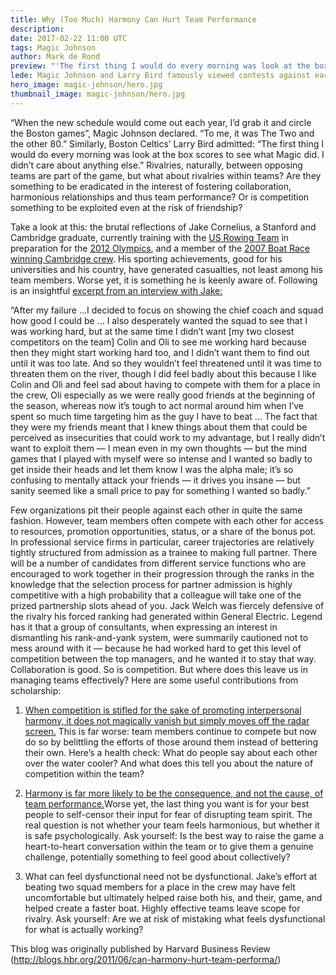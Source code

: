 ```yaml
---
title: Why (Too Much) Harmony Can Hurt Team Performance
description: 
date: 2017-02-22 11:00 UTC
tags: Magic Johnson
author: Mark de Rond
preview: "'The first thing I would do every morning was look at the box scores to see what Magic did'"
lede: Magic Johnson and Larry Bird famously viewed contests against each other as far more significant than games against other teams or individual players, their relative levels of accomplishment being a daily preoccupation.
hero_image: magic-johnson/hero.jpg
thumbnail_image: magic-johnson/hero.jpg
---
```


“When the new schedule would come out each year, I’d grab it and circle the Boston games”, Magic Johnson declared. “To me, it was The Two and the other 80.” Similarly, Boston Celtics’ Larry Bird admitted: “The first thing I would do every morning was look at the box scores to see what Magic did. I didn’t care about anything else.” Rivalries, naturally, between opposing teams are part of the game, but what about rivalries within teams? Are they something to be eradicated in the interest of fostering collaboration, harmonious relationships and thus team performance? Or is competition something to be exploited even at the risk of friendship?

Take a look at this: the brutal reflections of Jake Cornelius, a Stanford and Cambridge graduate, currently training with the <a href="http://www.usrowing.org/NationalTeams.aspx">US Rowing Team</a> in preparation for the <a href="http://www.london2012.com/">2012 Olympics</a>, and a member of the <a href="http://www.youtube.com/watch?v=YTH6NC5bTF8">2007 Boat Race winning Cambridge crew</a>. His sporting achievements, good for his universities and his country, have generated casualties, not least among his team members. Worse yet, it is something he is keenly aware of. Following is an insightful <a href="http://www.amazon.com/Last-Amateurs-Hell-Back-Cambridge/dp/1848310153/ref=sr_1_fkmr0_1?ie=UTF8&qid=1307111614&sr=1-1-fkmr0">excerpt from an interview with Jake:</a>

“After my failure …I decided to focus on showing the chief coach and squad how good I could be … I also desperately wanted the squad to see that I was working hard, but at the same time I didn’t want [my two closest competitors on the team] Colin and Oli to see me working hard because then they might start working hard too, and I didn’t want them to find out until it was too late. And so they wouldn’t feel threatened until it was time to threaten them on the river, though I did feel badly about this because I like Colin and Oli and feel sad about having to compete with them for a place in the crew, Oli especially as we were really good friends at the beginning of the season, whereas now it’s tough to act normal around him when I’ve spent so much time targeting him as the guy I have to beat … The fact that they were my friends meant that I knew things about them that could be perceived as insecurities that could work to my advantage, but I really didn’t want to exploit them — I mean even in my own thoughts — but the mind games that I played with myself were so intense and I wanted so badly to get inside their heads and let them know I was the alpha male; it’s so confusing to mentally attack your friends — it drives you insane — but sanity seemed like a small price to pay for something I wanted so badly.”

Few organizations pit their people against each other in quite the same fashion. However, team members often compete with each other for access to resources, promotion opportunities, status, or a share of the bonus pot. In professional service firms in particular, career trajectories are relatively tightly structured from admission as a trainee to making full partner. There will be a number of candidates from different service functions who are encouraged to work together in their progression through the ranks in the knowledge that the selection process for partner admission is highly competitive with a high probability that a colleague will take one of the prized partnership slots ahead of you. Jack Welch was fiercely defensive of the rivalry his forced ranking had generated within General Electric. Legend has it that a group of consultants, when expressing an interest in dismantling his rank-and-yank system, were summarily cautioned not to mess around with it — because he had worked hard to get this level of competition between the top managers, and he wanted it to stay that way.
Collaboration is good. So is competition. But where does this leave us in managing teams effectively? Here are some useful contributions from scholarship:

1. <a href="http://www.valdosta.edu/~mschnake/Katz2001">When competition is stifled for the sake of promoting interpersonal harmony, it does not magically vanish but simply moves off the radar screen.</a> This is far worse: team members continue to compete but now do so by belittling the efforts of those around them instead of bettering their own. Here’s a health check: What do people say about each other over the water cooler? And what does this tell you about the nature of competition within the team?

2. <a href="http://hbr.org/2009/05/why-teams-dont-work/ar/1">Harmony is far more likely to be the consequence, and not the cause, of team performance.</a>Worse yet, the last thing you want is for your best people to self-censor their input for fear of disrupting team spirit. The real question is not whether your team feels harmonious, but whether it is safe psychologically. Ask yourself: Is the best way to raise the game a heart-to-heart conversation within the team or to give them a genuine challenge, potentially something to feel good about collectively?

3. What can feel dysfunctional need not be dysfunctional. Jake’s effort at beating two squad members for a place in the crew may have felt uncomfortable but ultimately helped raise both his, and their, game, and helped create a faster boat. Highly effective teams leave scope for rivalry. Ask yourself: Are we at risk of mistaking what feels dysfunctional for what is actually working?

This blog was originally published by Harvard Business Review (http://blogs.hbr.org/2011/06/can-harmony-hurt-team-performa/)
